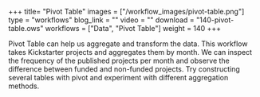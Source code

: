 +++
title= "Pivot Table"
images =  ["/workflow_images/pivot-table.png"]
type = "workflows"
blog_link =  ""
video = ""
download = "140-pivot-table.ows"
workflows = ["Data", "Pivot Table"]
weight = 140
+++

Pivot Table can help us aggregate and transform the data. This workflow takes Kickstarter projects and aggregates them by month. We can inspect the frequency of the published projects per month and observe the difference between funded and non-funded projects. Try constructing several tables with pivot and experiment with different aggregation methods.
